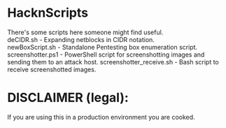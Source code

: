 # HacknScripts

There's some scripts here someone might find useful.  
deCIDR.sh - Expanding netblocks in CIDR notation.  
newBoxScript.sh - Standalone Pentesting box enumeration script.
screenshotter.ps1 - PowerShell script for screenshotting images and sending them to an attack host.
screenshotter_receive.sh - Bash script to receive screenshotted images.

# DISCLAIMER (legal):
If you are using this in a production environment you are cooked.
